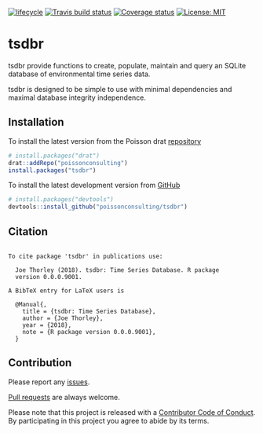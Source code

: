 
<!-- README.md is generated from README.Rmd. Please edit that file -->

[![lifecycle](https://img.shields.io/badge/lifecycle-experimental-orange.svg)](https://www.tidyverse.org/lifecycle/#experimental)
[![Travis build
status](https://travis-ci.org/poissonconsulting/tsdbr.svg?branch=master)](https://travis-ci.org/poissonconsulting/tsdbr)
[![Coverage
status](https://codecov.io/gh/poissonconsulting/tsdbr/branch/master/graph/badge.svg)](https://codecov.io/github/poissonconsulting/tsdbr?branch=master)
[![License:
MIT](https://img.shields.io/badge/License-MIT-green.svg)](https://opensource.org/licenses/MIT)

# tsdbr

tsdbr provide functions to create, populate, maintain and query an
SQLite database of environmental time series data.

tsdbr is designed to be simple to use with minimal dependencies and
maximal database integrity independence.

## Installation

To install the latest version from the Poisson drat
[repository](https://github.com/poissonconsulting/drat)

``` r
# install.packages("drat")
drat::addRepo("poissonconsulting")
install.packages("tsdbr")
```

To install the latest development version from
[GitHub](https://github.com/poissonconsulting/tsdbr)

``` r
# install.packages("devtools")
devtools::install_github("poissonconsulting/tsdbr")
```

## Citation

``` 

To cite package 'tsdbr' in publications use:

  Joe Thorley (2018). tsdbr: Time Series Database. R package
  version 0.0.0.9001.

A BibTeX entry for LaTeX users is

  @Manual{,
    title = {tsdbr: Time Series Database},
    author = {Joe Thorley},
    year = {2018},
    note = {R package version 0.0.0.9001},
  }
```

## Contribution

Please report any
[issues](https://github.com/poissonconsulting/tsdbr/issues).

[Pull requests](https://github.com/poissonconsulting/tsdbr/pulls) are
always welcome.

Please note that this project is released with a [Contributor Code of
Conduct](CONDUCT.md). By participating in this project you agree to
abide by its terms.
